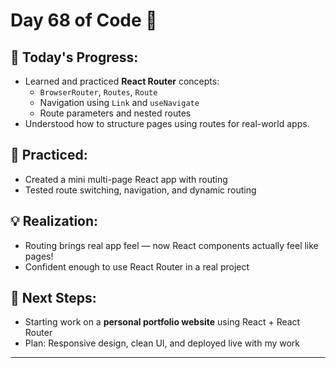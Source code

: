 # Day 68 of Code 🚀

## 📌 Today's Progress:
- Learned and practiced **React Router** concepts:
  - `BrowserRouter`, `Routes`, `Route`
  - Navigation using `Link` and `useNavigate`
  - Route parameters and nested routes
- Understood how to structure pages using routes for real-world apps.

## 🔧 Practiced:
- Created a mini multi-page React app with routing
- Tested route switching, navigation, and dynamic routing

## 💡 Realization:
- Routing brings real app feel — now React components actually feel like pages!
- Confident enough to use React Router in a real project

## 🎯 Next Steps:
- Starting work on a **personal portfolio website** using React + React Router
- Plan: Responsive design, clean UI, and deployed live with my work

---
